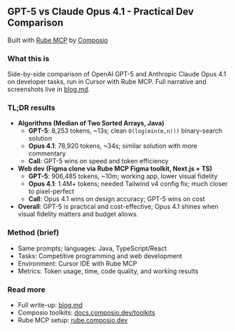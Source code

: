 ## GPT-5 vs Claude Opus 4.1 - Practical Dev Comparison

Built with [Rube MCP](https://rube.composio.dev) by [Composio](https://composio.dev)

### What this is
Side-by-side comparison of OpenAI GPT-5 and Anthropic Claude Opus 4.1 on developer tasks, run in Cursor with Rube MCP. Full narrative and screenshots live in [blog.md](https://composio.dev/blog/gpt-5-vs-opus-4-1-code-comparison).

### TL;DR results
- **Algorithms (Median of Two Sorted Arrays, Java)**
  - **GPT-5**: 8,253 tokens, ~13s; clean `O(log(min(m,n)))` binary-search solution
  - **Opus 4.1**: 78,920 tokens, ~34s; similar solution with more commentary
  - **Call**: GPT-5 wins on speed and token efficiency
- **Web dev (Figma clone via Rube MCP Figma toolkit, Next.js + TS)**
  - **GPT-5**: 906,485 tokens, ~10m; working app, lower visual fidelity
  - **Opus 4.1**: 1.4M+ tokens; needed Tailwind v4 config fix; much closer to pixel-perfect
  - **Call**: Opus 4.1 wins on design accuracy; GPT-5 wins on cost
- **Overall**: GPT-5 is practical and cost-effective; Opus 4.1 shines when visual fidelity matters and budget allows.

### Method (brief)
- Same prompts; languages: Java, TypeScript/React
- Tasks: Competitive programming and web development
- Environment: Cursor IDE with Rube MCP
- Metrics: Token usage, time, code quality, and working results

### Read more
- Full write-up: [blog.md](https://composio.dev/blog/gpt-5-vs-opus-4-1-code-comparison)
- Composio toolkits: [docs.composio.dev/toolkits](https://docs.composio.dev/toolkits/introduction)
- Rube MCP setup: [rube.composio.dev](https://rube.composio.dev/)
